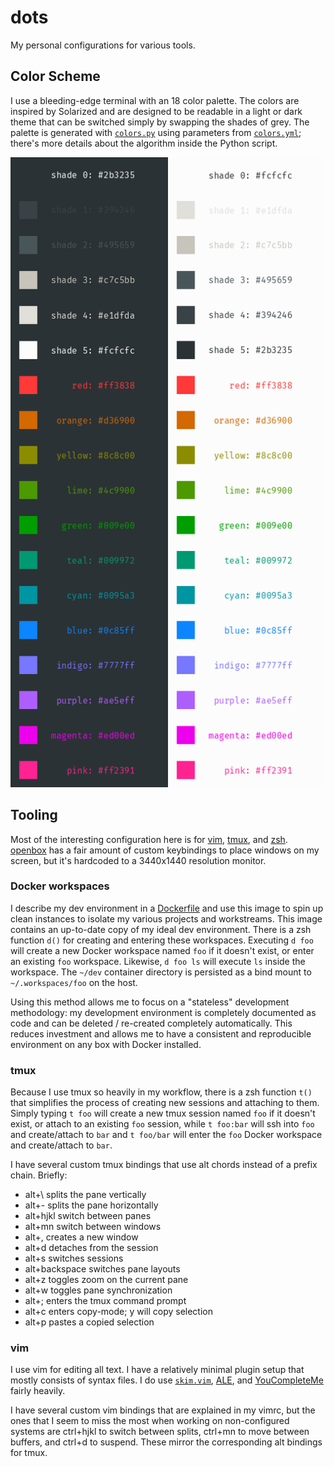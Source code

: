 # dots

My personal configurations for various tools.

## Color Scheme

I use a bleeding-edge terminal with an 18 color palette. The colors are
inspired by Solarized and are designed to be readable in a light or dark theme
that can be switched simply by swapping the shades of grey. The palette is
generated with [`colors.py`](colors.py) using parameters from
[`colors.yml`](colors.yml); there's more details about the algorithm inside the
Python script.

![Labeled Color Palette](colors-labeled.png)

## Tooling

Most of the interesting configuration here is for [vim](vimrc),
[tmux](tmux.conf), and [zsh](zshrc). [openbox](openbox-rc.xml) has a fair
amount of custom keybindings to place windows on my screen, but it's hardcoded
to a 3440x1440 resolution monitor.

### Docker workspaces

I describe my dev environment in a [Dockerfile](Dockerfile) and use this image
to spin up clean instances to isolate my various projects and workstreams. This
image contains an up-to-date copy of my ideal dev environment. There is a zsh
function `d()` for creating and entering these workspaces. Executing `d foo`
will create a new Docker workspace named `foo` if it doesn't exist, or enter an
existing `foo` workspace. Likewise, `d foo ls` will execute `ls` inside the
workspace. The `~/dev` container directory is persisted as a bind mount to
`~/.workspaces/foo` on the host.

Using this method allows me to focus on a "stateless" development methodology:
my development environment is completely documented as code and can be deleted
/ re-created completely automatically. This reduces investment and allows me to
have a consistent and reproducible environment on any box with Docker
installed.

### tmux

Because I use tmux so heavily in my workflow, there is a zsh function `t()`
that simplifies the process of creating new sessions and attaching to them.
Simply typing `t foo` will create a new tmux session named `foo` if it doesn't
exist, or attach to an existing `foo` session, while `t foo:bar` will ssh into
`foo` and create/attach to `bar` and `t foo/bar` will enter the `foo` Docker
workspace and create/attach to `bar`.

I have several custom tmux bindings that use alt chords instead of a prefix
chain. Briefly:

* alt+\ splits the pane vertically
* alt+- splits the pane horizontally
* alt+hjkl switch between panes
* alt+mn switch between windows
* alt+, creates a new window
* alt+d detaches from the session
* alt+s switches sessions
* alt+backspace switches pane layouts
* alt+z toggles zoom on the current pane
* alt+w toggles pane synchronization
* alt+; enters the tmux command prompt
* alt+c enters copy-mode; y will copy selection
* alt+p pastes a copied selection

### vim

I use vim for editing all text. I have a relatively minimal plugin setup that
mostly consists of syntax files. I do use
[`skim.vim`](https://github.com/lotabout/skim.vim),
[ALE](https://github.com/w0rp/ale), and
[YouCompleteMe](https://github.com/Valloric/YouCompleteMe) fairly heavily.

I have several custom vim bindings that are explained in my vimrc, but the ones
that I seem to miss the most when working on non-configured systems are
ctrl+hjkl to switch between splits, ctrl+mn to move between buffers, and ctrl+d
to suspend. These mirror the corresponding alt bindings for tmux.
